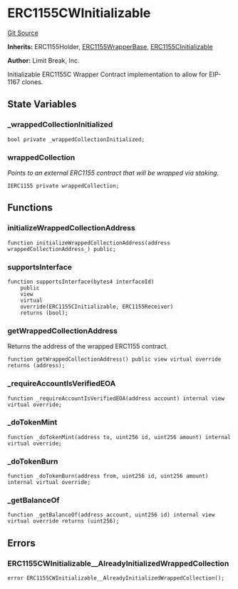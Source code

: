 # ERC1155CWInitializable
[Git Source](https://github.com/zanzai-dev/creator-token-standards/blob/e3ca932d2edc594487078ba2c4da4e803f84d6a3/src/erc1155c/extensions/ERC1155CW.sol)

**Inherits:**
ERC1155Holder, [ERC1155WrapperBase](/src/erc1155c/extensions/ERC1155CW.sol/abstract.ERC1155WrapperBase.md), [ERC1155CInitializable](/src/erc1155c/ERC1155C.sol/abstract.ERC1155CInitializable.md)

**Author:**
Limit Break, Inc.

Initializable ERC1155C Wrapper Contract implementation to allow for EIP-1167 clones.


## State Variables
### _wrappedCollectionInitialized

```solidity
bool private _wrappedCollectionInitialized;
```


### wrappedCollection
*Points to an external ERC1155 contract that will be wrapped via staking.*


```solidity
IERC1155 private wrappedCollection;
```


## Functions
### initializeWrappedCollectionAddress


```solidity
function initializeWrappedCollectionAddress(address wrappedCollectionAddress_) public;
```

### supportsInterface


```solidity
function supportsInterface(bytes4 interfaceId)
    public
    view
    virtual
    override(ERC1155CInitializable, ERC1155Receiver)
    returns (bool);
```

### getWrappedCollectionAddress

Returns the address of the wrapped ERC1155 contract.


```solidity
function getWrappedCollectionAddress() public view virtual override returns (address);
```

### _requireAccountIsVerifiedEOA


```solidity
function _requireAccountIsVerifiedEOA(address account) internal view virtual override;
```

### _doTokenMint


```solidity
function _doTokenMint(address to, uint256 id, uint256 amount) internal virtual override;
```

### _doTokenBurn


```solidity
function _doTokenBurn(address from, uint256 id, uint256 amount) internal virtual override;
```

### _getBalanceOf


```solidity
function _getBalanceOf(address account, uint256 id) internal view virtual override returns (uint256);
```

## Errors
### ERC1155CWInitializable__AlreadyInitializedWrappedCollection

```solidity
error ERC1155CWInitializable__AlreadyInitializedWrappedCollection();
```


